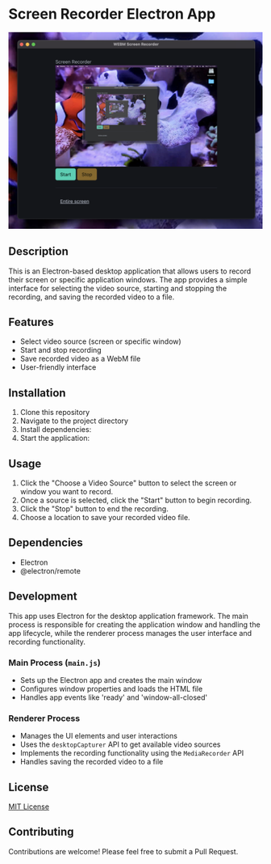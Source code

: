 # Screen Recorder Electron App

![Screenshot](screenshot.png)

## Description

This is an Electron-based desktop application that allows users to record their screen or specific application windows. The app provides a simple interface for selecting the video source, starting and stopping the recording, and saving the recorded video to a file.

## Features

- Select video source (screen or specific window)
- Start and stop recording
- Save recorded video as a WebM file
- User-friendly interface

## Installation

1. Clone this repository
2. Navigate to the project directory
3. Install dependencies:
4. Start the application:

## Usage

1. Click the "Choose a Video Source" button to select the screen or window you want to record.
2. Once a source is selected, click the "Start" button to begin recording.
3. Click the "Stop" button to end the recording.
4. Choose a location to save your recorded video file.

## Dependencies

- Electron
- @electron/remote

## Development

This app uses Electron for the desktop application framework. The main process is responsible for creating the application window and handling the app lifecycle, while the renderer process manages the user interface and recording functionality.

### Main Process (`main.js`)

- Sets up the Electron app and creates the main window
- Configures window properties and loads the HTML file
- Handles app events like 'ready' and 'window-all-closed'

### Renderer Process

- Manages the UI elements and user interactions
- Uses the `desktopCapturer` API to get available video sources
- Implements the recording functionality using the `MediaRecorder` API
- Handles saving the recorded video to a file

## License

[MIT License](LICENSE)

## Contributing

Contributions are welcome! Please feel free to submit a Pull Request.